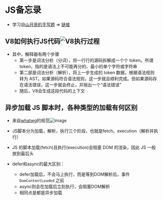 # JS备忘录

- 学习自[山月哥的手写题](https://q.shanyue.tech/fe/js/457.html)  => [链接](https://xrwb4cgseo.feishu.cn/docx/doxcnzZSzwi9nMTkJXHUacLjyAb?from=from_copylink)

## V8如何执行JS代码![V8执行过程](https://cdn.staticaly.com/gh/glows777/image-hosting@main/js笔记/V8执行过程.3pmvaiexkvq0.webp)

- 其中，解释器有两个步骤
  - 第一步是词法分析（分词），将一行行的源码拆解成一个个 token。所谓 token，指的是语法上不可能再分的、最小的单个字符或字符串
  - 第二部是词法分析（解析），将上一步生成的 token 数据，根据语法规则转为 AST。如果源码符合语法规则，这一步就会顺利完成。但如果源码存在语法错误，这一步就会终止，并抛出一个“语法错误”
  - 随后，V8会生成这段代码的上下文

## 异步加载 JS 脚本时，各种类型的加载有何区别

- 来自[whatwg](https://html.spec.whatwg.org/multipage/scripting.html#the-script-element)的规范![image](https://cdn.staticaly.com/gh/glows777/image-hosting@main/BlogImage/image.708uxk66gyw0.webp)

- JS脚本分为加载，解析，执行三个阶段，也就是fetch，execution（解析并执行）
- JS 的脚本加载(fetch)且执行(execution)会阻塞 DOM 的渲染，因此 JS 一般放到最后头
- defer和async的最大区别：
  - defer加载后，不会马上执行，而是等到DOM解析后，事件 `DomContentLoaded` 之前
  - async则会在加载后立刻执行，会阻塞DOM解析
  - 相同点是都是异步加载

